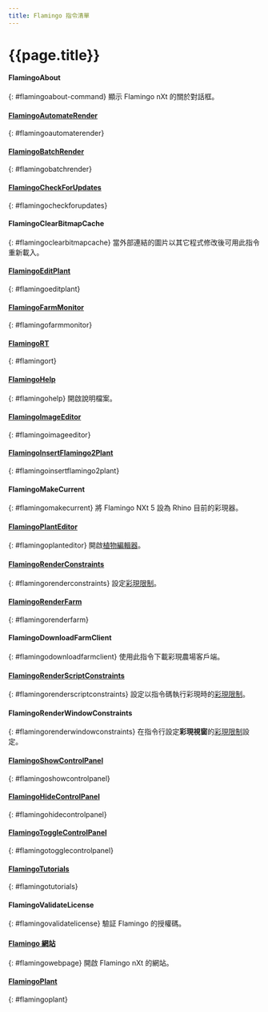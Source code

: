 ```yaml
---
title: Flamingo 指令清單
---
```



# {{page.title}}

#### FlamingoAbout
{: #flamingoabout-command}
顯示 Flamingo nXt 的關於對話框。

#### [FlamingoAutomateRender](automate-rendering.html#flamingoautomaterender)
{: #flamingoautomaterender}

#### [FlamingoBatchRender](automate-rendering.html#batch-render)
{: #flamingobatchrender}

#### [FlamingoCheckForUpdates](http://nxt.flamingo3d.com/)
{: #flamingocheckforupdates}

#### FlamingoClearBitmapCache
{: #flamingoclearbitmapcache}
當外部連結的圖片以其它程式修改後可用此指令重新載入。

#### [FlamingoEditPlant](plants.html)
{: #flamingoeditplant}

#### [FlamingoFarmMonitor](render-farm.html#monitor)
{: #flamingofarmmonitor}

#### [FlamingoRT](realtime.html)
{: #flamingort}

#### [FlamingoHelp](http://help.mcneel.com/tw/flamingo/5/help/)
{: #flamingohelp}
開啟說明檔案。

#### [FlamingoImageEditor](image-editor.html)
{: #flamingoimageeditor}

#### [FlamingoInsertFlamingo2Plant](plants.html)
{: #flamingoinsertflamingo2plant}

#### FlamingoMakeCurrent
{: #flamingomakecurrent}
將 Flamingo NXt 5 設為 Rhino 目前的彩現器。

#### [FlamingoPlantEditor](plants.html)
{: #flamingoplanteditor}
開啟[植物編輯器](plants.html)。

#### [FlamingoRenderConstraints](documentproperties-flamingo.html#render-constraints)
{: #flamingorenderconstraints}
設定[彩現限制](documentproperties-flamingo.html#render-constraints)。

#### [FlamingoRenderFarm](automate-rendering.html#render-farm)
{: #flamingorenderfarm}

#### FlamingoDownloadFarmClient
{: #flamingodownloadfarmclient}
使用此指令下載彩現農場客戶端。

#### [FlamingoRenderScriptConstraints](render-window.html#render-constraints)
{: #flamingorenderscriptconstraints}
設定以指令碼執行彩現時的[彩現限制](documentproperties-flamingo.html#render-constraints)。

#### FlamingoRenderWindowConstraints
{: #flamingorenderwindowconstraints}
在指令行設定**彩現視窗**的[彩現限制](documentproperties-flamingo.html#render-constraints)設定。

#### [FlamingoShowControlPanel](welcome.html#control-panel)
{: #flamingoshowcontrolpanel}

#### [FlamingoHideControlPanel](welcome.html#control-panel)
{: #flamingohidecontrolpanel}

#### [FlamingoToggleControlPanel](welcome.html#control-panel)
{: #flamingotogglecontrolpanel}

#### [FlamingoTutorials](http://nxt.flamingo3d.com/page/tutorials-and-documentation)
{: #flamingotutorials}

#### FlamingoValidateLicense
{: #flamingovalidatelicense}
驗証 Flamingo 的授權碼。

#### [Flamingo 網站](http://nxt.flamingo3d.com/)
{: #flamingowebpage}
開啟 Flamingo nXt 的網站。

#### [FlamingoPlant](plants.html)
{: #flamingoplant}
